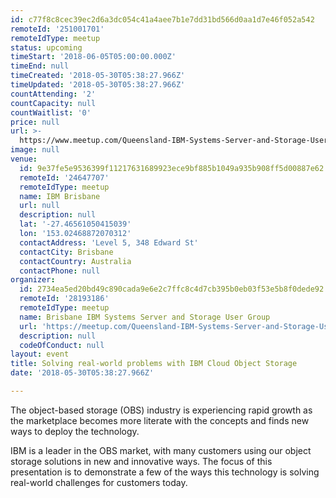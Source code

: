 ```yaml
---
id: c77f8c8cec39ec2d6a3dc054c41a4aee7b1e7dd31bd566d0aa1d7e46f052a542
remoteId: '251001701'
remoteIdType: meetup
status: upcoming
timeStart: '2018-06-05T05:00:00.000Z'
timeEnd: null
timeCreated: '2018-05-30T05:38:27.966Z'
timeUpdated: '2018-05-30T05:38:27.966Z'
countAttending: '2'
countCapacity: null
countWaitlist: '0'
price: null
url: >-
  https://www.meetup.com/Queensland-IBM-Systems-Server-and-Storage-User-Group/events/251001701/
image: null
venue:
  id: 9e37fe5e9536399f11217631689923ece9bf885b1049a935b908ff5d00887e62
  remoteId: '24647707'
  remoteIdType: meetup
  name: IBM Brisbane
  url: null
  description: null
  lat: '-27.46561050415039'
  lon: '153.02468872070312'
  contactAddress: 'Level 5, 348 Edward St'
  contactCity: Brisbane
  contactCountry: Australia
  contactPhone: null
organizer:
  id: 2734ea5ed20bd49c890cada9e6e2c7ffc8c4d7cb395b0eb03f53e5b8f0dede92
  remoteId: '28193186'
  remoteIdType: meetup
  name: Brisbane IBM Systems Server and Storage User Group
  url: 'https://meetup.com/Queensland-IBM-Systems-Server-and-Storage-User-Group'
  description: null
  codeOfConduct: null
layout: event
title: Solving real-world problems with IBM Cloud Object Storage
date: '2018-05-30T05:38:27.966Z'

---
```

<p>The object-based storage (OBS) industry is experiencing rapid growth as the marketplace becomes more literate with the concepts and finds new ways to deploy the technology.</p> <p>IBM is a leader in the OBS market, with many customers using our object storage solutions in new and innovative ways. The focus of this presentation is to demonstrate a few of the ways this technology is solving real-world challenges for customers today.</p>

